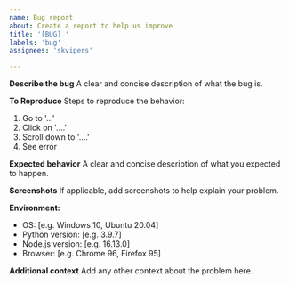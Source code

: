 ```yaml
---
name: Bug report
about: Create a report to help us improve
title: '[BUG] '
labels: 'bug'
assignees: 'skvipers'

---
```


**Describe the bug**
A clear and concise description of what the bug is.

**To Reproduce**
Steps to reproduce the behavior:
1. Go to '...'
2. Click on '....'
3. Scroll down to '....'
4. See error

**Expected behavior**
A clear and concise description of what you expected to happen.

**Screenshots**
If applicable, add screenshots to help explain your problem.

**Environment:**
 - OS: [e.g. Windows 10, Ubuntu 20.04]
 - Python version: [e.g. 3.9.7]
 - Node.js version: [e.g. 16.13.0]
 - Browser: [e.g. Chrome 96, Firefox 95]

**Additional context**
Add any other context about the problem here. 